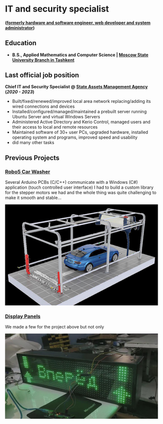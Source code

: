 <base target="_blank">

# IT and security specialist
#### ([formerly hardware and software engineer, web developer and system administrator](https://urgench.hh.uz/resume/97df6440ff0c9effdc0039ed1f437046514a57?hhtmFrom=resume_list))

## Education
- **B.S., Applied Mathematics and Computer Science | [Moscow State University Branch in Tashkent](https://msu.uz)**

## Last official job position
**Chief IT and Security Specialist @ [State Assets Management Agency](https://xorazm.davaktiv.uz) (_2020 - 2023_)**
- Built/fixed/renewed/improved local area network replacing/adding its wired connections and devices
- Installed/configured/managed/maintained a prebuilt server running Ubuntu Server and virtual Windows Servers
- Administered Active Directory and Kerio Control, managed users and their access to local and remote resources
- Maintained software of 30+ user PCs, upgraded hardware, installed operating system and programs, improved speed and usability
- did many other tasks

## Previous Projects
### [Robo5 Car Washer](https://youtu.be/l2i3kR8xNR4)
Several Arduino PCBs (C/C++) communicate with a Windows (C#) application (touch controlled user interface)
I had to build a custom library for the stepper motors we had and the whole thing was quite challenging to make it smooth and stable...

[![schematics](/assets/img/carwasherproto.jpg)](https://youtu.be/l2i3kR8xNR4)


### [Display Panels](https://youtu.be/Ipy66vTW-CM)
We made a few for the project above but not only

[![IMAGE_ALT](/assets/img/cwdp2.jpg)](https://youtu.be/RD1Ks80BBi0)



